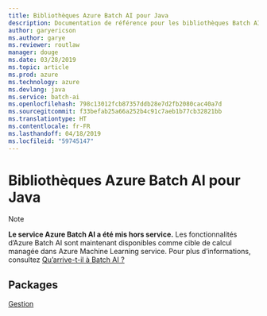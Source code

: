 ```yaml
---
title: Bibliothèques Azure Batch AI pour Java
description: Documentation de référence pour les bibliothèques Batch AI Java
author: garyericson
ms.author: garye
ms.reviewer: routlaw
manager: douge
ms.date: 03/28/2019
ms.topic: article
ms.prod: azure
ms.technology: azure
ms.devlang: java
ms.service: batch-ai
ms.openlocfilehash: 798c13012fcb87357ddb28e7d2fb2080cac40a7d
ms.sourcegitcommit: f33befab25a66a252b4c91c7aeb1b77cb32821bb
ms.translationtype: HT
ms.contentlocale: fr-FR
ms.lasthandoff: 04/18/2019
ms.locfileid: "59745147"
---
```

# <a name="azure-batch-ai-libraries-for-java"></a>Bibliothèques Azure Batch AI pour Java

>[!Note]
>**Le service Azure Batch AI a été mis hors service.** Les fonctionnalités d’Azure Batch AI sont maintenant disponibles comme cible de calcul managée dans Azure Machine Learning service. Pour plus d’informations, consultez [Qu’arrive-t-il à Batch AI ?](https://aka.ms/batchai-retirement)

## <a name="packages"></a>Packages

[Gestion](/java/api/overview/azure/batchai/management)